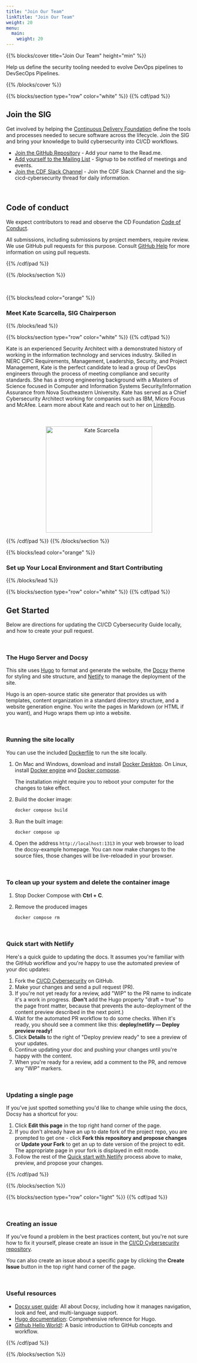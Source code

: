 ```yaml
---
title: "Join Our Team"
linkTitle: "Join Our Team"
weight: 20
menu:
  main:
    weight: 20
---
```


{{% blocks/cover title="Join Our Team" height="min"  %}}

Help us define the security tooling needed to evolve DevOps pipelines to DevSecOps Pipelines.

{{% /blocks/cover %}}

{{% blocks/section type="row" color="white" %}}
{{% cdf/pad %}}

## Join the SIG

Get involved by helping the [Continuous Delivery Foundation](https://cd.foundation) define the tools and processes needed to secure software across the lifecycle. Join the SIG and bring your knowledge to build cybersecurity into CI/CD workflows.

- [Join the GitHub Repository](https://github.com/cdfoundation/CICD-Cybersecurity/) -  Add your name to the Read.me.
- [Add yourself to the Mailing List](https://lists.cd.foundation/g/CICD-Cybersecurity) - Signup to be notified of meetings and events.
- [Join the CDF Slack Channel](https://cdeliveryfdn.slack.com/?redir=%2Farchives%2FC082V7WN9K4%3Fname%3DC082V7WN9K4) -  Join the CDF Slack Channel and the sig-cicd-cybersecurity thread for daily information.

<br />

## Code of conduct

We expect contributors to read and observe the CD Foundation
[Code of Conduct](https://github.com/cdfoundation/.github/blob/7c3c8e275f16fd38c4431006b49471a582059f33/CODE_OF_CONDUCT.md).

All submissions, including submissions by project members, require review. We use GitHub pull requests for this purpose. Consult [GitHub Help](https://help.github.com/articles/about-pull-requests/) for more
information on using pull requests.

{{% /cdf/pad %}}

{{% /blocks/section %}}

<br />

{{% blocks/lead color="orange" %}}
### Meet Kate Scarcella, SIG Chairperson
{{% /blocks/lead %}}


{{% blocks/section type="row" color="white" %}}
{{% cdf/pad %}}

Kate is an experienced Security Architect with a demonstrated history of working in the information technology and services industry. Skilled in NERC CIPC Requirements, Management, Leadership, Security, and Project Management, Kate is the perfect candidate to lead a group of DevOps engineers through the process of meeting compliance and security standards. She has a strong engineering background with a Masters of Science focused in Computer and Information Systems Security/Information Assurance from Nova Southeastern University. Kate has served as a Chief Cybersecurity Architect working for companies such as IBM, Micro Focus and McAfee. Learn more about Kate and reach out to her on [LinkedIn](https://www.linkedin.com/in/katescarcellaconnected/).
<div style="text-align:center;width:100%;margin-top:50px">
<p></p>
<img src="/Images/katescarcella.jpg" alt="Kate Scarcella" height="289px" width="289px" />
</div>

{{% /cdf/pad %}}
{{% /blocks/section %}}

{{% blocks/lead color="orange" %}}
### Set up Your Local Environment and Start Contributing
{{% /blocks/lead %}}


{{% blocks/section type="row" color="white" %}}
{{% cdf/pad %}}

## Get Started

Below are directions for updating the CI/CD Cybersecurity Guide locally, and how to create your pull request.

<br />

### The Hugo Server and Docsy

This site uses [Hugo](https://gohugo.io/) to format and generate the website, the [Docsy](https://github.com/google/docsy) theme for styling and site structure, and [Netlify](https://www.netlify.com/) to manage the deployment of the site.

Hugo is an open-source static site generator that provides us with templates, content organization in a standard directory structure, and a website generation engine. You write the pages in Markdown (or HTML if you want), and Hugo wraps them up into a website.

<br />

### Running the site locally

You can use the included [Dockerfile](https://docs.docker.com/engine/reference/builder/) to run the site locally.

1. On Mac and Windows, download and install [Docker
    Desktop](https://www.docker.com/get-started).  On Linux, install [Docker
    engine](https://docs.docker.com/engine/install/#server) and [Docker
    compose](https://docs.docker.com/compose/install/).

    The installation might require you to reboot your computer for the changes to
    take effect.

1. Build the docker image:

   ```bash
   docker compose build
   ```

1. Run the built image:

   ```bash
   docker compose up
   ```

1. Open the address `http://localhost:1313` in your web browser to load the
   docsy-example homepage. You can now make changes to the source files, those
   changes will be live-reloaded in your browser.

<br />

### To clean up your system and delete the container image

1. Stop Docker Compose with **Ctrl + C**.

1. Remove the produced images

   ```bash
   docker compose rm
   ```

<br />

### Quick start with Netlify

Here's a quick guide to updating the docs. It assumes you're familiar with the GitHub workflow and you're happy to use the automated preview of your doc updates:

1. Fork the [CI/CD Cybersecurity](https://github.com/cdfoundation/CICD-Cybersecurity/) on GitHub.
1. Make your changes and send a pull request (PR).
1. If you're not yet ready for a review, add "WIP" to the PR name to indicate
  it's a work in progress. (**Don't** add the Hugo property
  "draft = true" to the page front matter, because that prevents the
  auto-deployment of the content preview described in the next point.)
1. Wait for the automated PR workflow to do some checks. When it's ready,
  you should see a comment like this: **deploy/netlify — Deploy preview ready!**
1. Click **Details** to the right of "Deploy preview ready" to see a preview
  of your updates.
1. Continue updating your doc and pushing your changes until you're happy with
  the content.
1. When you're ready for a review, add a comment to the PR, and remove any
  "WIP" markers.

<br />

### Updating a single page

If you've just spotted something you'd like to change while using the docs, Docsy has a shortcut for you:

1. Click **Edit this page** in the top right hand corner of the page.
1. If you don't already have an up to date fork of the project repo, you are prompted to get one - click **Fork this repository and propose changes** or **Update your Fork** to get an up to date version of the project to edit. The appropriate page in your fork is displayed in edit mode.
1. Follow the rest of the [Quick start with Netlify](#quick-start-with-netlify) process above to make, preview, and propose your changes.

{{% /cdf/pad %}}

{{% /blocks/section %}}

{{% blocks/section type="row" color="light" %}}
{{% cdf/pad %}}

<br />

### Creating an issue

If you've found a problem in the best practices content, but you're not sure how to fix it yourself, please create an issue in the [CI/CD Cybersecurity repository](https://github.com/cdfoundation/CICD-Cybersecurity/issues).

You can also create an issue about a specific page by clicking the **Create Issue** button in the top right hand corner of the page.

<br />

### Useful resources

* [Docsy user guide](https://www.docsy.dev/docs/): All about Docsy, including how it manages navigation, look and feel, and multi-language support.
* [Hugo documentation](https://gohugo.io/documentation/): Comprehensive reference for Hugo.
* [Github Hello World!](https://guides.github.com/activities/hello-world/): A basic introduction to GitHub concepts and workflow.


{{% /cdf/pad %}}

{{% /blocks/section %}}
